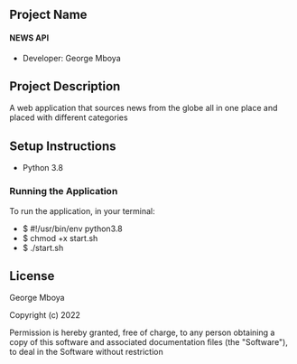 ## Project Name

#### NEWS API

- Developer: George Mboya

## Project Description

A web application that sources news from the globe all in one place and placed with different categories

## Setup Instructions

- Python 3.8

### Running the Application

To run the application, in your terminal:

- $ #!/usr/bin/env python3.8
- $ chmod +x start.sh
- $ ./start.sh

## License

George Mboya

​Copyright (c) 2022

​Permission is hereby granted, free of charge, to any person obtaining a copy of this software and associated documentation files (the "Software"), to deal in the Software without restriction

